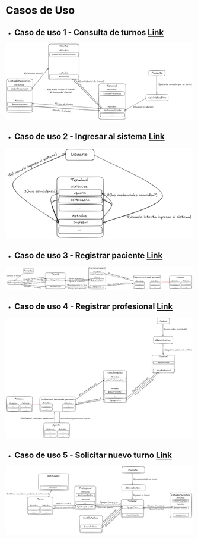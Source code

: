 # Casos de Uso

- ## Caso de uso 1 - Consulta de turnos [Link](https://excalidraw.com/#json=AED3yPexNdZczNYoA4dUU,B7vEwTb5u_kQApd8RkXbdA "Title")

![Consulta de turnos](../Imagenes/DiagramasCasosDeUso/ConsultarTurno.png "Title")


- ## Caso de uso 2 - Ingresar al sistema [Link](https://excalidraw.com/#json=MS1PZEayS3eAQnTQpyd2D,q3PaVCcaToZ4PgSncgpJow "Title")

![Ingresar al sistema](../Imagenes/DiagramasCasosDeUso/IngresarAlSistema.png "Title")


- ## Caso de uso 3 - Registrar paciente [Link](https://excalidraw.com/#json=IqBdM2EZaIa0HUI6knuqQ,eIv8BJ5vcmZ0_2hYLKLxpg "Title")

![Registrar paciente](../Imagenes/DiagramasCasosDeUso/RegisterClient.png "Title")


- ## Caso de uso 4 - Registrar profesional [Link](https://excalidraw.com/#json=WW4-Djcw6H4YxeWt-jiOw,Kqoz0JokRZJpIQGZyAE6wg "Title")

![Registrar profesional](../Imagenes/DiagramasCasosDeUso/CrearProfesional.png "Title")


- ## Caso de uso 5 - Solicitar nuevo turno [Link](https://excalidraw.com/#json=N_J3sMQOM0vHXaI2ycD8B,Cs_hHrvysIJYgt-9aicFAw "Title")

![Solicitar nuevo turno](../Imagenes/DiagramasCasosDeUso/CrearTurno.png "Title")